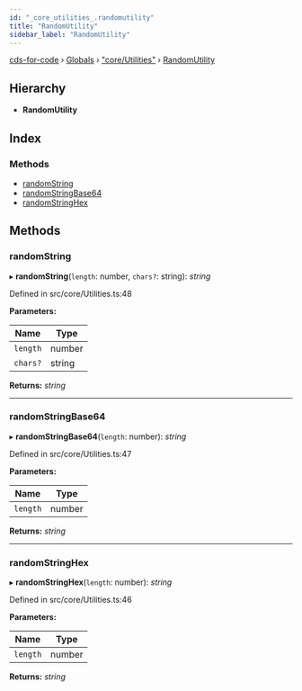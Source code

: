 ```yaml
---
id: "_core_utilities_.randomutility"
title: "RandomUtility"
sidebar_label: "RandomUtility"
---
```


[cds-for-code](../index.md) › [Globals](../globals.md) › ["core/Utilities"](../modules/_core_utilities_.md) › [RandomUtility](_core_utilities_.randomutility.md)

## Hierarchy

* **RandomUtility**

## Index

### Methods

* [randomString](_core_utilities_.randomutility.md#randomstring)
* [randomStringBase64](_core_utilities_.randomutility.md#randomstringbase64)
* [randomStringHex](_core_utilities_.randomutility.md#randomstringhex)

## Methods

###  randomString

▸ **randomString**(`length`: number, `chars?`: string): *string*

Defined in src/core/Utilities.ts:48

**Parameters:**

Name | Type |
------ | ------ |
`length` | number |
`chars?` | string |

**Returns:** *string*

___

###  randomStringBase64

▸ **randomStringBase64**(`length`: number): *string*

Defined in src/core/Utilities.ts:47

**Parameters:**

Name | Type |
------ | ------ |
`length` | number |

**Returns:** *string*

___

###  randomStringHex

▸ **randomStringHex**(`length`: number): *string*

Defined in src/core/Utilities.ts:46

**Parameters:**

Name | Type |
------ | ------ |
`length` | number |

**Returns:** *string*
